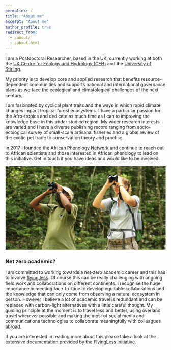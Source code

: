 ```yaml
---
permalink: /
title: "About me"
excerpt: "About me"
author_profile: true
redirect_from: 
  - /about/
  - /about.html
---
```


I am a Postdoctoral Researcher, based in the UK, currently working at both the [UK Centre for Ecology and Hydrology (CEH)](https://www.ceh.ac.uk) and the [University of Stirling](https://www.stir.ac.uk/people/256821).

My priority is to develop core and applied research that benefits resource-dependent communities and supports national and international governance plans as we face the ecological and climatological challenges of the next century.

I am fascinated by cyclical plant traits and the ways in which rapid climate changes impact tropical forest ecosystems. I have a particular passion for the Afro-tropics and dedicate as much time as I can to improving the knowledge base in this under studied region. My wider research interests are varied and I have a diverse publishing record ranging from socio-ecological survey of small-scale artisanal fisheries and a global review of the exotic pet trade to conservation theory and practise. 

In 2017 I founded the [African Phenology Network](https://africanphenologynetwork.online) and continue to reach out to African scientists and those interested in African phenology to lead on this initiative. Get in touch if you have ideas and would like to be involved.

![alt text](/images/Profile3.png "Tropical forest phenology at Lopé NP (c) Nils Bunnefeld")

### Net zero academic?

I am committed to working towards a net-zero academic career and this has to involve [flying less](https://academicflyingblog.wordpress.com).  Of course this can be really challenging with ongoing field work and collaborations on different continents. I recognise the huge importance in meeting face-to-face to develop equitable collaborations and the knowledge that can only come from observing a natural ecosystem in person. However I believe a lot of academic travel is redundant and can be replaced with carbon-light alternatives with a little careful thought. My guiding principle at the moment is to travel less and better, using overland travel wherever possible and making the most of social media and communications technologies to collaborate meaningfully with colleagues abroad.

If you are interested in reading more about this please take a look at the extensive documentation provided by the [FlyingLess Initiative](https://docs.google.com/document/d/1URRRh4zMSpvtZY08F9-Rkbx0qkNNmfzIzqOlqZWKxkE/edit).





